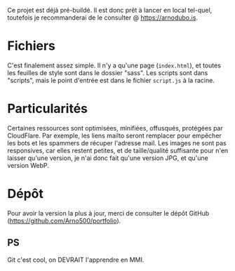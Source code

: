 Ce projet est déjà pré-buildé.
Il est donc prêt à lancer en local tel-quel, toutefois je recommanderai de le consulter @ https://arnodubo.is.

# Fichiers

C'est finalement assez simple. Il n'y a qu'une page (`index.html`), et toutes les feuilles de style sont dans le dossier "sass".
Les scripts sont dans "scripts", mais le point d'entrée est dans le fichier `script.js` à la racine.

# Particularités

Certaines ressources sont optimisées, minifiées, offusqués, protégées par CloudFlare. Par exemple, les liens mailto seront remplacer pour empêcher les bots et les spammers de récuper l'adresse mail. Les images ne sont pas responsives, car elles restent petites, et de taille/qualité suffisante pour n'en laisser qu'une version, je n'ai donc fait qu'une version JPG, et qu'une version WebP.

# Dépôt

Pour avoir la version la plus à jour, merci de consulter le dépôt GitHub (https://github.com/Arno500/portfolio).

## PS

Git c'est cool, on DEVRAIT l'apprendre en MMI.
